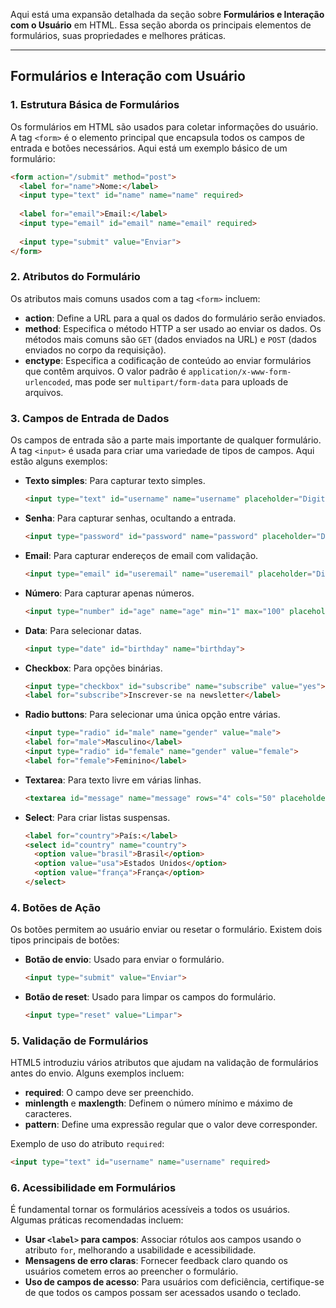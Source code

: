 Aqui está uma expansão detalhada da seção sobre **Formulários e Interação com o Usuário** em HTML. Essa seção aborda os principais elementos de formulários, suas propriedades e melhores práticas. 

---

## **Formulários e Interação com Usuário**

### 1. Estrutura Básica de Formulários
Os formulários em HTML são usados para coletar informações do usuário. A tag `<form>` é o elemento principal que encapsula todos os campos de entrada e botões necessários. Aqui está um exemplo básico de um formulário:

```html
<form action="/submit" method="post">
  <label for="name">Nome:</label>
  <input type="text" id="name" name="name" required>
  
  <label for="email">Email:</label>
  <input type="email" id="email" name="email" required>
  
  <input type="submit" value="Enviar">
</form>
```

### 2. Atributos do Formulário
Os atributos mais comuns usados com a tag `<form>` incluem:

- **action**: Define a URL para a qual os dados do formulário serão enviados.
- **method**: Especifica o método HTTP a ser usado ao enviar os dados. Os métodos mais comuns são `GET` (dados enviados na URL) e `POST` (dados enviados no corpo da requisição).
- **enctype**: Especifica a codificação de conteúdo ao enviar formulários que contêm arquivos. O valor padrão é `application/x-www-form-urlencoded`, mas pode ser `multipart/form-data` para uploads de arquivos.

### 3. Campos de Entrada de Dados
Os campos de entrada são a parte mais importante de qualquer formulário. A tag `<input>` é usada para criar uma variedade de tipos de campos. Aqui estão alguns exemplos:

- **Texto simples**: Para capturar texto simples.
  ```html
  <input type="text" id="username" name="username" placeholder="Digite seu nome de usuário">
  ```

- **Senha**: Para capturar senhas, ocultando a entrada.
  ```html
  <input type="password" id="password" name="password" placeholder="Digite sua senha">
  ```

- **Email**: Para capturar endereços de email com validação.
  ```html
  <input type="email" id="useremail" name="useremail" placeholder="Digite seu email">
  ```

- **Número**: Para capturar apenas números.
  ```html
  <input type="number" id="age" name="age" min="1" max="100" placeholder="Idade">
  ```

- **Data**: Para selecionar datas.
  ```html
  <input type="date" id="birthday" name="birthday">
  ```

- **Checkbox**: Para opções binárias.
  ```html
  <input type="checkbox" id="subscribe" name="subscribe" value="yes">
  <label for="subscribe">Inscrever-se na newsletter</label>
  ```

- **Radio buttons**: Para selecionar uma única opção entre várias.
  ```html
  <input type="radio" id="male" name="gender" value="male">
  <label for="male">Masculino</label>
  <input type="radio" id="female" name="gender" value="female">
  <label for="female">Feminino</label>
  ```

- **Textarea**: Para texto livre em várias linhas.
  ```html
  <textarea id="message" name="message" rows="4" cols="50" placeholder="Digite sua mensagem"></textarea>
  ```

- **Select**: Para criar listas suspensas.
  ```html
  <label for="country">País:</label>
  <select id="country" name="country">
    <option value="brasil">Brasil</option>
    <option value="usa">Estados Unidos</option>
    <option value="frança">França</option>
  </select>
  ```

### 4. Botões de Ação
Os botões permitem ao usuário enviar ou resetar o formulário. Existem dois tipos principais de botões:

- **Botão de envio**: Usado para enviar o formulário.
  ```html
  <input type="submit" value="Enviar">
  ```

- **Botão de reset**: Usado para limpar os campos do formulário.
  ```html
  <input type="reset" value="Limpar">
  ```

### 5. Validação de Formulários
HTML5 introduziu vários atributos que ajudam na validação de formulários antes do envio. Alguns exemplos incluem:

- **required**: O campo deve ser preenchido.
- **minlength** e **maxlength**: Definem o número mínimo e máximo de caracteres.
- **pattern**: Define uma expressão regular que o valor deve corresponder.

Exemplo de uso do atributo `required`:
```html
<input type="text" id="username" name="username" required>
```

### 6. Acessibilidade em Formulários
É fundamental tornar os formulários acessíveis a todos os usuários. Algumas práticas recomendadas incluem:

- **Usar `<label>` para campos**: Associar rótulos aos campos usando o atributo `for`, melhorando a usabilidade e acessibilidade.
- **Mensagens de erro claras**: Fornecer feedback claro quando os usuários cometem erros ao preencher o formulário.
- **Uso de campos de acesso**: Para usuários com deficiência, certifique-se de que todos os campos possam ser acessados usando o teclado.
